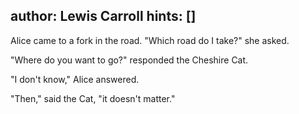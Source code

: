 author: Lewis Carroll
hints: []
---
Alice came to a fork in the road.
"Which road do I take?" she asked.

"Where do you want to go?" responded the Cheshire Cat.

"I don't know," Alice answered.

"Then," said the Cat, "it doesn't matter."
